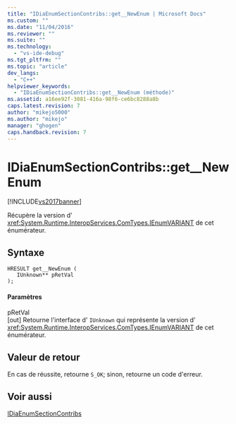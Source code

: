 ```yaml
---
title: "IDiaEnumSectionContribs::get__NewEnum | Microsoft Docs"
ms.custom: ""
ms.date: "11/04/2016"
ms.reviewer: ""
ms.suite: ""
ms.technology: 
  - "vs-ide-debug"
ms.tgt_pltfrm: ""
ms.topic: "article"
dev_langs: 
  - "C++"
helpviewer_keywords: 
  - "IDiaEnumSectionContribs::get__NewEnum (méthode)"
ms.assetid: a16ee92f-3081-416a-98f6-ce6bc8288a8b
caps.latest.revision: 7
author: "mikejo5000"
ms.author: "mikejo"
manager: "ghogen"
caps.handback.revision: 7
---
```

# IDiaEnumSectionContribs::get__NewEnum
[!INCLUDE[vs2017banner](../../code-quality/includes/vs2017banner.md)]

Récupère la version d' <xref:System.Runtime.InteropServices.ComTypes.IEnumVARIANT> de cet énumérateur.  
  
## Syntaxe  
  
```cpp#  
HRESULT get__NewEnum (   
   IUnknown** pRetVal  
);  
```  
  
#### Paramètres  
 pRetVal  
 \[out\]  Retourne l'interface d' `IUnknown` qui représente la version d' <xref:System.Runtime.InteropServices.ComTypes.IEnumVARIANT> de cet énumérateur.  
  
## Valeur de retour  
 En cas de réussite, retourne `S_OK`; sinon, retourne un code d'erreur.  
  
## Voir aussi  
 [IDiaEnumSectionContribs](../../debugger/debug-interface-access/idiaenumsectioncontribs.md)